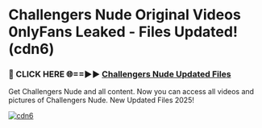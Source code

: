# Challengers Nude Original Videos 0nlyFans Leaked - Files Updated! (cdn6)

<h3>🔴 CLICK HERE 🌐==►► <a href="https://tinyurl.com/4mcuefdz" rel="nofollow">Challengers Nude Updated Files</a></h3>

Get Challengers Nude and all content. Now you can access all videos and pictures of Challengers Nude. New Updated Files 2025!

[![cdn6](https://i.imgur.com/StAQSOY.gif)](https://tinyurl.com/4mcuefdz)
